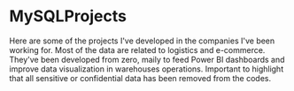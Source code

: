 # MySQLProjects
Here are some of the projects I've developed in the companies I've been working for. 
Most of the data are related to logistics and e-commerce.
They've been developed from zero, maily to feed Power BI dashboards and improve data visualization in warehouses operations.
Important to highlight that all sensitive or confidential data has been removed from the codes.
